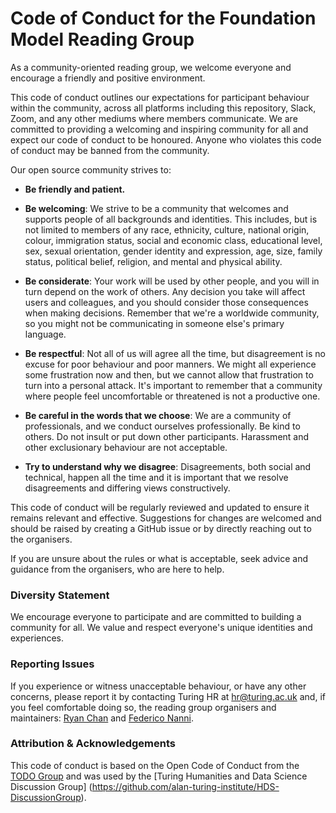 # Code of Conduct for the Foundation Model Reading Group

As a community-oriented reading group, we welcome everyone and encourage a 
friendly and positive environment.

This code of conduct outlines our expectations for participant behaviour within 
the community, across all platforms including this repository, Slack, Zoom, and 
any other mediums where members communicate. We are committed to providing a 
welcoming and inspiring community for all and expect our code of conduct to be 
honoured. Anyone who violates this code of conduct may be banned from the 
community.

Our open source community strives to:

- **Be friendly and patient.**

- **Be welcoming**: We strive to be a community that welcomes and supports 
  people of all backgrounds and identities. This includes, but is not limited 
  to members of any race, ethnicity, culture, national origin, colour, 
  immigration status, social and economic class, educational level, sex, sexual 
  orientation, gender identity and expression, age, size, family status, 
  political belief, religion, and mental and physical ability.

- **Be considerate**: Your work will be used by other people, and you will in 
  turn depend on the work of others. Any decision you take will affect users and 
  colleagues, and you should consider those consequences when making decisions. 
  Remember that we're a worldwide community, so you might not be communicating 
  in someone else's primary language.

- **Be respectful**: Not all of us will agree all the time, but disagreement is 
  no excuse for poor behaviour and poor manners. We might all experience some 
  frustration now and then, but we cannot allow that frustration to turn into a 
  personal attack. It's important to remember that a community where people feel 
  uncomfortable or threatened is not a productive one.

- **Be careful in the words that we choose**: We are a community of 
  professionals, and we conduct ourselves professionally. Be kind to others. Do 
  not insult or put down other participants. Harassment and other exclusionary 
  behaviour are not acceptable.

- **Try to understand why we disagree**: Disagreements, both social and 
  technical, happen all the time and it is important that we resolve 
  disagreements and differing views constructively.

This code of conduct will be regularly reviewed and updated to ensure it remains 
relevant and effective. Suggestions for changes are welcomed and should be 
raised by creating a GitHub issue or by directly reaching out to the organisers.

If you are unsure about the rules or what is acceptable, seek advice and 
guidance from the organisers, who are here to help.

### Diversity Statement

We encourage everyone to participate and are committed to building a community 
for all. We value and respect everyone's unique identities and experiences.

### Reporting Issues

If you experience or witness unacceptable behaviour, or have any other concerns, 
please report it by contacting Turing HR at [hr@turing.ac.uk][1] and, if you 
feel comfortable doing so, the reading group organisers and maintainers: 
[Ryan Chan][2] and [Federico Nanni][3].

### Attribution & Acknowledgements

This code of conduct is based on the Open Code of Conduct from the 
[TODO Group](https://github.com/todogroup/opencodeofconduct/) and was used by 
the [Turing Humanities and Data Science Discussion Group]
(https://github.com/alan-turing-institute/HDS-DiscussionGroup).

[1]: mailto:hr@turing.ac.uk
[2]: mailto:rchan@turing.ac.uk
[3]: mailto:fnanni@turing.ac.uk
